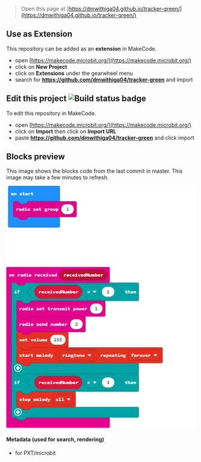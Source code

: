 
> Open this page at [https://dmwithiga04.github.io/tracker-green/](https://dmwithiga04.github.io/tracker-green/)

## Use as Extension

This repository can be added as an **extension** in MakeCode.

* open [https://makecode.microbit.org/](https://makecode.microbit.org/)
* click on **New Project**
* click on **Extensions** under the gearwheel menu
* search for **https://github.com/dmwithiga04/tracker-green** and import

## Edit this project ![Build status badge](https://github.com/dmwithiga04/tracker-green/workflows/MakeCode/badge.svg)

To edit this repository in MakeCode.

* open [https://makecode.microbit.org/](https://makecode.microbit.org/)
* click on **Import** then click on **Import URL**
* paste **https://github.com/dmwithiga04/tracker-green** and click import

## Blocks preview

This image shows the blocks code from the last commit in master.
This image may take a few minutes to refresh.

![A rendered view of the blocks](https://github.com/dmwithiga04/tracker-green/raw/master/.github/makecode/blocks.png)

#### Metadata (used for search, rendering)

* for PXT/microbit
<script src="https://makecode.com/gh-pages-embed.js"></script><script>makeCodeRender("{{ site.makecode.home_url }}", "{{ site.github.owner_name }}/{{ site.github.repository_name }}");</script>
